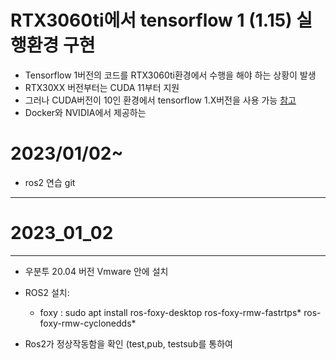 # RTX3060ti에서 tensorflow 1 (1.15) 실행환경 구현
* Tensorflow 1버전의 코드를 RTX3060ti환경에서 수행을 해야 하는 상황이 발생
* RTX30XX 버전부터는 CUDA 11부터 지원
* 그러나 CUDA버전이 10인 환경에서 tensorflow 1.X버전을 사용 가능
    [참고](https://forums.developer.nvidia.com/t/cuda-10-1-on-rtx-3090/185255)
* Docker와 NVIDIA에서 제공하는 
# 2023/01/02~
* ros2 연습 git
- - -
# 2023_01_02
- - -
* 우분투 20.04 버전 Vmware 안에 설치

* ROS2 설치:
	* foxy : sudo apt install ros-foxy-desktop ros-foxy-rmw-fastrtps* ros-foxy-rmw-cyclonedds*

* Ros2가 정상작동함을 확인 (test,pub, testsub를 통하여